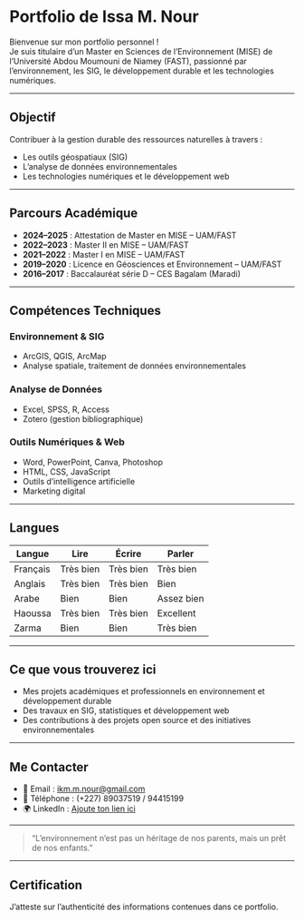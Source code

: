 #  Portfolio de Issa M. Nour

Bienvenue sur mon portfolio personnel !  
Je suis titulaire d’un Master en Sciences de l’Environnement (MISE) de l’Université Abdou Moumouni de Niamey (FAST), passionné par l’environnement, les SIG, le développement durable et les technologies numériques.

---

##  Objectif

Contribuer à la gestion durable des ressources naturelles à travers :
- Les outils géospatiaux (SIG)
- L’analyse de données environnementales
- Les technologies numériques et le développement web

---

##  Parcours Académique

- **2024–2025** : Attestation de Master en MISE – UAM/FAST  
- **2022–2023** : Master II en MISE – UAM/FAST  
- **2021–2022** : Master I en MISE – UAM/FAST  
- **2019–2020** : Licence en Géosciences et Environnement – UAM/FAST  
- **2016–2017** : Baccalauréat série D – CES Bagalam (Maradi)  

---

##  Compétences Techniques

### Environnement & SIG
- ArcGIS, QGIS, ArcMap
- Analyse spatiale, traitement de données environnementales

### Analyse de Données
- Excel, SPSS, R, Access
- Zotero (gestion bibliographique)

### Outils Numériques & Web
- Word, PowerPoint, Canva, Photoshop
- HTML, CSS, JavaScript
- Outils d’intelligence artificielle
- Marketing digital

---

##  Langues

| Langue   | Lire      | Écrire    | Parler       |
|----------|-----------|-----------|--------------|
| Français | Très bien | Très bien | Très bien    |
| Anglais  | Très bien | Très bien | Bien         |
| Arabe    | Bien      | Bien      | Assez bien   |
| Haoussa  | Très bien | Très bien | Excellent    |
| Zarma    | Bien      | Bien      | Très bien    |

---

##  Ce que vous trouverez ici

- Mes projets académiques et professionnels en environnement et développement durable
- Des travaux en SIG, statistiques et développement web
- Des contributions à des projets open source et des initiatives environnementales

---

##  Me Contacter

- 📧 Email : [ikm.m.nour@gmail.com](mailto:ikm.m.nour@gmail.com)  
- 📱 Téléphone : (+227) 89037519 / 94415199  
- 🌍 LinkedIn : [Ajoute ton lien ici](#)

---

> “L’environnement n’est pas un héritage de nos parents, mais un prêt de nos enfants.”

---

##  Certification

J’atteste sur l’authenticité des informations contenues dans ce portfolio.
